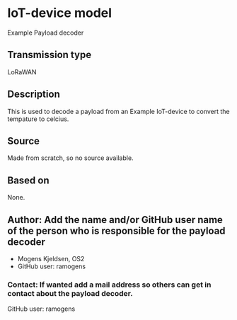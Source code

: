 # IoT-device model
Example Payload decoder

## Transmission type
LoRaWAN

## Description
This is used to decode a payload from an Example IoT-device to convert the tempature to celcius.

## Source
Made from scratch, so no source available.

## Based on
None.

## Author: Add the name and/or GitHub user name of the person who is responsible for the payload decoder
* Mogens Kjeldsen, OS2
* GitHub user: ramogens 

### Contact: If wanted add a mail address so others can get in contact about the payload decoder.
GitHub user: ramogens 
